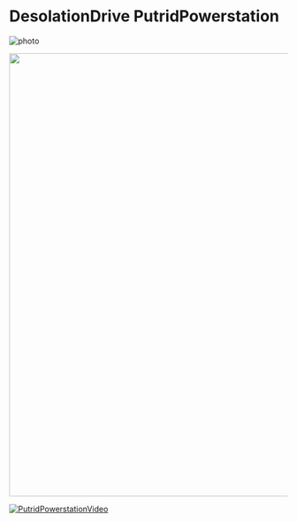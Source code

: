 # DesolationDrive PutridPowerstation

![photo](https://github.com/user-attachments/assets/61e285fd-02ca-4244-868c-09d18eb224fb)

<img src="https://github.com/user-attachments/assets/61e285fd-02ca-4244-868c-09d18eb224fb" width="800">

[![PutridPowerstationVideo](https://img.youtube.com/vi/fYv8kpbyV0k/0.jpg)](https://www.youtube.com/watch?v=fYv8kpbyV0k)



